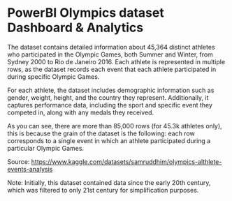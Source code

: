 # PowerBI Olympics dataset Dashboard & Analytics
The dataset contains detailed information about 45,364 distinct athletes who participated in the Olympic Games, both Summer and Winter, from Sydney 2000 to Rio de Janeiro 2016. Each athlete is represented in multiple rows, as the dataset records each event that each athlete participated in during specific Olympic Games.

For each athlete, the dataset includes demographic information such as gender, weight, height, and the country they represent. Additionally, it captures performance data, including the sport and specific event they competed in, along with any medals they received.

As you can see, there are more than 85,000 rows (for 45.3k athletes only), this is because the grain of the dataset is the following: each row corresponds to a single event in which an athlete participated during a particular Olympic Games.

Source: https://www.kaggle.com/datasets/samruddhim/olympics-althlete-events-analysis

Note: Initially, this dataset contained data since the early 20th century, which was filtered to only 21st century for simplification purposes.

